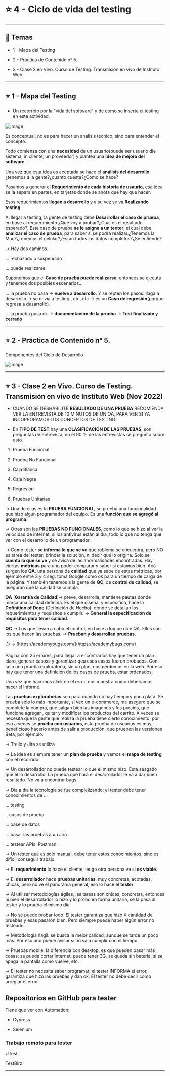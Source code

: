 # :star: 4 - Ciclo de vida del testing

---

## :book: Temas

- 1 - Mapa del Testing

- 2 - Práctica de Contenido n° 5.

- 3 - Clase 2 en Vivo. Curso de Testing. Transmisión en vivo de Instituto Web

---

## :star: 1 - Mapa del Testing

- Un recorrido por la "vida del software" y de como se inserta el testing en esta actividad.

![image](https://user-images.githubusercontent.com/72580574/216835215-6a35378c-c455-44b1-ab0a-4b1e674d6e7c.png)


Es conceptual, no es para hacer un análisis técnico, sino para entender el concepto.

Todo comienza con una **necesidad** de un usuario(puede ser usuario dle sistema, in cliente, un proveedor) y plantea una **idea de mejora del software**.

Una vez que esta idea es aceptada se hace el **análisis del desarrollo**: ¿tenemos a la gente?¿cuanto cuesta?¿Como se hace?

Pasamos a generar el **Requerimiento de cada historia de usaurio**, esa idea se la separa en partes, en tarjetas donde se anota que hay que hacer.

Esos requerimientos **llegan a desarrollo** y a su vez se va **Realizando testing**. 

Al llegar a testing, la gente de testing debe **Desarrollar el caso de prueba**, en base al requerimiento ¿Que voy a probar?¿Cual es el resultado esperado?. Este caso de prueba **se le asigna a un teeter**, el cual debe **analizar el caso de prueba**, para saber si se podrá realizar.¿Tenemos la Mac?¿Tenemos el celular?¿Estan todos los datos completos?¿Se entiende?

-> Hay dos caminos...

... rechazado o suspendido

... puede realizarse

Suponemos que el **Caso de prueba puede realizarse**, entonces se ejecuta y tenemos dos posibles escenarios...

... la prueba no pasa -> **vuelve a desarrollo**. Y se repten los pasos: llaga a desarrollo -> se envia a testing , etc, etc -> es un **Caso de regresión**(porque regresa a desarrollo).

... la prueba pasa ok -> **documentación de la prueba** -> **Test finalizado y cerrado**

---

## :star: 2 - Práctica de Contenido n° 5.

Componentes del Ciclo de Desarrollo

![image](https://user-images.githubusercontent.com/72580574/216836077-d589916f-c929-4baa-8b06-008f2a084d26.png)


---

## :star:  3 - Clase 2 en Vivo. Curso de Testing. Transmisión en vivo de Instituto Web (Nov 2022)

- CUANDO SE DESHABILITE **RESULTADO DE UNA PRUEBA** RECOMIENDA VER LA ENTREVISTA DE 10 MINUTOS DE UN QA, PARA VER SI YA INCORPORAMOS LOS CONCEPTOS DE TESTING.

- En **TIPO DE TEST** hay una **CLASIFICACIÓN DE LAS PRUEBAS**, son preguntas de entrevista, en el 90 % de las entrevistas se pregunta sobre esto.

1. Prueba Funcional

2. Prueba No Funcional

3. Caja Blanca

4. Caja Negra

5. Regresión

6. Pruebas Unitarias

->  Una de ellas es la **PRUEBA FUNCIONAL**, se prueba una funcionalidad que hizo algún programador del equipo. Es una **función que se agregó al programa**.

-> Otras son las **PRUEBAS NO FUNCIONALES**, como lo que se hizo al ver la velocidad de internet, si los antivirus están al día, todo lo que no tenga que ver con el desarrollo de un programador.

-> Como tester **se informa lo que se ve** que roblema se encuentra, pero NO es tarea del tester: brindar la solución, ni decir qué lo origina. Solo se **cuenta lo que se ve** y se avisa de las anormalidades encontradas. Hay ciertas **métricas** para uno poder comparar y saber si estamos bien. Acá surgen los **QA**, una persona de **calidad** que ya sabe de estas métricas, por ejemplo entre 3 y 4 seg. toma Google como ok para un tiempo de carga de la página. Y también tenemos a la gente de **QC**, de **control de calidad**, se aseguran que la calidad se cumpla.

**QA** (**Garantía de Calidad**)-> preve, desarrolla, mantiene pautas donde marca una calidad definida. Es el que diseña, y especifica, hace la **Definition of Done** (Definición de Hecho), donde se detallan los requerimientos y requisitos a cumplir. -> **General la especificación de requisitos para tener calidad**.

**QC** -> Los que llevan a cabo el control, en base a loq ue dice QA. Ellos son los que hacen las pruebas. -> **Prueban y desarrollan pruebas**.


:tv: -> [https://academybugs.com/](https://academybugs.com/)

Página con 25 errores, para llegar a encontrarlos hay que tener un plan claro, generar casoss y garantizar qeu esos casos fueron probados. Con solo una prueba exploratoria, sin un plan, nos perdemos en la web. Por eso hay que tener una definición de los casos de prueba, estar ordenados.

Una vez que hacemos click en el error, nos muestra como deberíamos hacer el informe. 

Las **pruebas exploratorias** son para cuando no hay tiempo y poca plata. Se prueba solo lo más importante, si veo un e-commerce, me aseguro que se complete la compra, que salgan bien las imágenes y los precios, que funcione agregar , quitar y modificar los productos del carrito. A veces se necesita que la gente que realiza la prueba tiene cierto conocimiento, por eso a veces se **prueba con usuarios**, esta prueba de usuarios es muy beneficioso hacerlo antes de salir a producción, que prueben las versiones Beta, por ejemplo.

-> Trello y Jira se utiliza 

-> La idea es siempre tener un **plan de prueba** y vemos el **mapa de testing** con el recorrido.

-> Un desarrollador no puede testear lo que el mismo hizo. Esta sesgado que el lo desarrollo. La prueba que hara el desarrollador le va a dar buen resultado. No va a encontrar bugs.

-> Día a día la tecnología se fue complejizando: el tester debe tener conocimientos de ...

... testing

.. casos de prueba

... base de datos

... pasar las pruebas a un Jira

... testear APIs: Postman.

-> Un tester que es solo manual, debe tener estos conocimientos, sino es dificil conseguir trabajo.

-> El **requerimiento** lo hace el cliente, leugo otra persona ve si **es viable**.

-> El **desarrollador** hace **pruebas unitarias**, muy concretas, acotadas, chicas, pero no ve el panorama general, eso lo hace el **tester**.

-> Al utilizar metodologías ágiles, las tareas son chicas, concretas, entonces ni bien el desarrollador lo hizo y lo probo en forma unitaria, se la pasa al tester y lo prueba el mismo día.

-> No se puede probar todo. El tester garantiza que hizo X cantidad de pruebas y esas pasaron bien. Pero siempre puede haber algún error no testeado.


-> Metodología ñagil: se busca la mejor calidad, aunque se tarde un poco más. Por eso uno puede avisar si no va a cumplir con el tiempo.

-> Pruebas mobile, la diferencia con desktop, es que pueden pasar más cosas: se puede cortar internet, puede tener 3G, se queda sin bateria, si se apaga la pantalla como vuelve, etc.

-> El tester no necesita saber programar, el tester INFORMA el error, garantiza que hizo las pruebas y dan ok. El tester no debe decir como arreglar el error.

## Repositorios en GitHub para tester

Tiene que ver con Automation:

- Cypress 

- Selenium

### Trabajo remoto para tester

UTest

TestBirz

---
